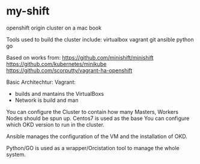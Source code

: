 # my-shift
openshift origin cluster on a mac book

Tools used to build the cluster include:
virtualbox
vagrant
git 
ansible
python 
go 


Based on works from:
https://github.com/minishift/minishift
https://github.com/kubernetes/minikube
https://github.com/scorputty/vagrant-ha-openshift


Basic Architechtur:
Vagrant:
* builds and mantains the VirtualBoxs
* Network is build and man

You can configure the Cluster to contain how many Masters, Workers Nodes should be spun up. 
Centos7 is used as the base
You can configure which OKD version to run in the cluster. 

Ansible manages the configuration of the VM and the installation of OKD. 

Python/GO is used as a wrapper/Orcistation tool to manage the whole system. 



